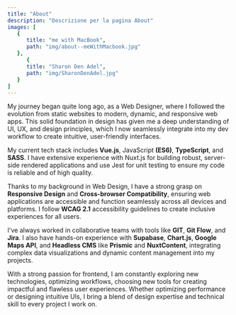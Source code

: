 ```yaml
---
title: "About"
description: "Descrizione per la pagina About"
images: [
   {   
      title: "me with MacBook",
      path: "img/about--meWithMacbook.jpg"
   },
      {   
      title: "Sharon Den Adel",
      path: "img/SharonDenAdel.jpg"
   }
]
---
```


<span class="bigCircle inlineIcon--layers"></span>My journey began quite long ago, as a Web Designer, where I followed the evolution from static websites to modern, dynamic, and responsive web apps. This solid foundation in design has given me a deep understanding of UI, UX, and design principles, which I now seamlessly integrate into my dev workflow to create intuitive, user-friendly interfaces.

My current tech stack includes **Vue.js**, JavaScript **(ES6)**, **TypeScript**, and **SASS**. I have extensive experience with Nuxt.js for building robust, server-side rendered applications and use Jest for unit testing to ensure my code is reliable and of high quality.

<span class="MD-separator"></span>

Thanks to my background in Web Design, I have a strong grasp on **Responsive Design** and **Cross-browser Compatibility**, ensuring web applications are accessible and function seamlessly across all devices and platforms. I follow **WCAG 2.1** accessibility guidelines to create inclusive experiences for all users.

<!-- <hr>-->

I've always worked in collaborative teams with tools like **GIT**, **Git Flow**, and **Jira**. I also have hands-on experience with **Supabase**, **Chart.js**, **Google Maps API**, and **Headless CMS** like **Prismic** and **NuxtContent**, integrating complex data visualizations and dynamic content management into my projects.

With a strong passion for frontend, I am constantly exploring new technologies, optimizing workflows, choosing new tools for creating impactful and flawless user experiences. Whether optimizing performance or designing intuitive UIs, I bring a blend of design expertise and technical skill to every project I work on.

<!-- ![my image](img/about--meWithMacbook.jpg) -->



